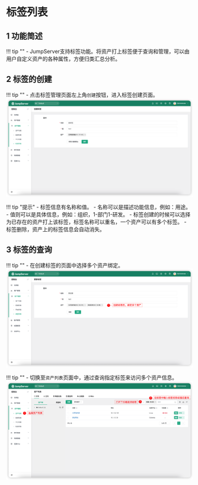 # 标签列表
## 1 功能简述
!!! tip ""
    - JumpServer支持标签功能。将资产打上标签便于查询和管理，可以由用户自定义资产的各种属性，方便归类汇总分析。

## 2 标签的创建
!!! tip ""
    - 点击标签管理页面左上角`创建`按钮，进入标签创建页面。
![label_list01](../../../img/label_list01.png)

!!! tip "提示"
    - 标签信息有名称和值。
    - 名称可以是描述功能信息，例如：用途。
    - 值则可以是具体信息，例如：组织，1-部门1-研发。
    - 标签创建的时候可以选择为已存在的资产打上该标签，标签名称可以重名，一个资产可以有多个标签。
    - 标签删除，资产上的标签信息会自动消失。

## 3 标签的查询
!!! tip ""
    - 在创建标签的页面中选择多个资产绑定。
![label_list02](../../../img/label_list02.png)

!!! tip ""
    - 切换至`资产列表`页面中，通过查询指定标签来访问多个资产信息。
![label_list03](../../../img/label_list03.png)